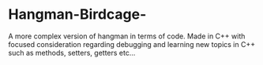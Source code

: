 # Hangman-Birdcage-
 A more complex version of hangman in terms of code. Made in C++ with focused consideration regarding debugging and learning new topics in C++ such as methods, setters, getters etc... 
